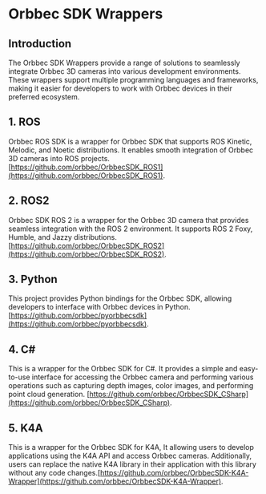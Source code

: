 # Orbbec SDK Wrappers

## Introduction

  The Orbbec SDK Wrappers provide a range of solutions to seamlessly integrate Orbbec 3D cameras into various development environments. These wrappers support multiple programming languages and frameworks, making it easier for developers to work with Orbbec devices in their preferred ecosystem. 

## 1. ROS

  Orbbec ROS SDK is a wrapper for Orbbec SDK that supports ROS Kinetic, Melodic, and Noetic distributions. It enables smooth integration of Orbbec 3D cameras into ROS projects.[https://github.com/orbbec/OrbbecSDK_ROS1](https://github.com/orbbec/OrbbecSDK_ROS1).

## 2. ROS2

  Orbbec SDK ROS 2 is a wrapper for the Orbbec 3D camera that provides seamless integration with the ROS 2 environment. It supports ROS 2 Foxy, Humble, and Jazzy distributions.[https://github.com/orbbec/OrbbecSDK_ROS2](https://github.com/orbbec/OrbbecSDK_ROS2).

## 3. Python

  This project provides Python bindings for the Orbbec SDK, allowing developers to interface with Orbbec devices in Python.[https://github.com/orbbec/pyorbbecsdk](https://github.com/orbbec/pyorbbecsdk).

## 4. C#

  This is a wrapper for the Orbbec SDK for C#. It provides a simple and easy-to-use interface for accessing the Orbbec camera and performing various operations such as capturing depth images, color images, and performing point cloud generation. [https://github.com/orbbec/OrbbecSDK_CSharp](https://github.com/orbbec/OrbbecSDK_CSharp).

## 5. K4A

  This is a wrapper  for the Orbbec SDK for  K4A, It allowing users to develop applications using the K4A API and access Orbbec cameras. Additionally, users can replace the native K4A library in their application with this library without any code changes.[https://github.com/orbbec/OrbbecSDK-K4A-Wrapper](https://github.com/orbbec/OrbbecSDK-K4A-Wrapper).
